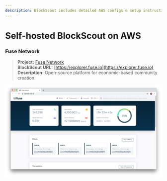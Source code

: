 ```yaml
---
description: BlockScout includes detailed AWS configs & setup instructions
---
```


# Self-hosted BlockScout on AWS



### 

### Fuse Network

> **Project:** [Fuse Network](https://explorer.fuse.io/)  
> **BlockScout URL:** [https://explorer.fuse.io](https://explorer.fuse.io)  
> **Description:** Open-source platform for economic-based community creation.

![Fuse Dashboard](../../.gitbook/assets/fuse.io.png)





